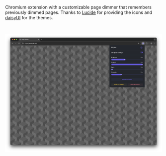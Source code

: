 Chromium extension with a customizable page dimmer that remembers previously dimmed pages.
Thanks to <a href="https://lucide.dev/">Lucide</a> for providing the icons and <a href="https://daisyui.com/">daisyUI</a> for the themes.

<br>

![](/metadata/page-dimmer-1.png)
